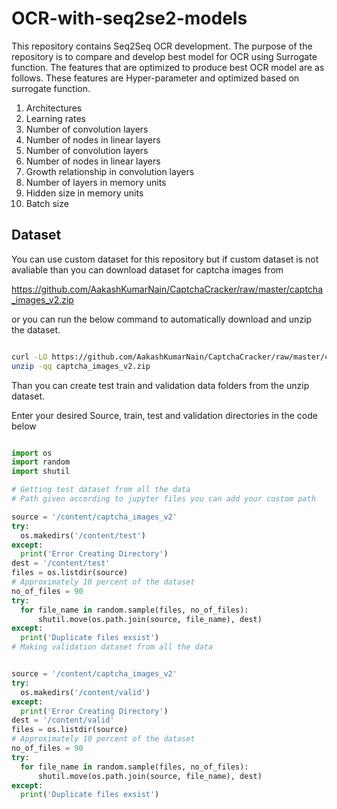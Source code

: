# OCR-with-seq2se2-models
This repository contains Seq2Seq OCR development. The purpose of the repository is to compare and develop best model for OCR using Surrogate function. The features that are optimized to produce best OCR model are as follows. These features are Hyper-parameter and optimized based on surrogate function.

1.  Architectures 
2.  Learning rates
3.  Number of convolution layers
4.  Number of nodes in linear layers
5.  Number of convolution layers 
6.  Number of nodes in linear layers
7.  Growth relationship in convolution layers
8.  Number of layers in memory units
9.  Hidden size in memory units
10. Batch size

## Dataset

You can use custom dataset for this repository but if custom dataset is not avaliable than you can download dataset for captcha images from 

https://github.com/AakashKumarNain/CaptchaCracker/raw/master/captcha_images_v2.zip

or you can run the below command to automatically download and unzip the dataset. 

```bash

curl -LO https://github.com/AakashKumarNain/CaptchaCracker/raw/master/captcha_images_v2.zip
unzip -qq captcha_images_v2.zip

```

Than you can create test train and validation data folders from the unzip dataset.

Enter your desired Source, train, test and validation directories in the code below

``` python

import os
import random
import shutil

# Getting test dataset from all the data
# Path given according to jupyter files you can add your custom path

source = '/content/captcha_images_v2'
try:
  os.makedirs('/content/test')
except:
  print('Error Creating Directory')
dest = '/content/test'
files = os.listdir(source)
# Approximately 10 percent of the dataset
no_of_files = 90
try:
  for file_name in random.sample(files, no_of_files):
      shutil.move(os.path.join(source, file_name), dest)
except:
  print('Duplicate files exsist')
# Making validation dataset from all the data


source = '/content/captcha_images_v2'
try:
  os.makedirs('/content/valid')
except:
  print('Error Creating Directory')
dest = '/content/valid'
files = os.listdir(source)
# Approximately 10 percent of the dataset
no_of_files = 90
try:
  for file_name in random.sample(files, no_of_files):
      shutil.move(os.path.join(source, file_name), dest)
except:
  print('Duplicate files exsist')


```
